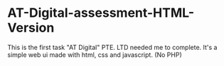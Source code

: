 # AT-Digital-assessment-HTML-Version
This is the first task "AT Digital" PTE. LTD needed me to complete. It's a simple web ui made with html, css and javascript. (No PHP)
